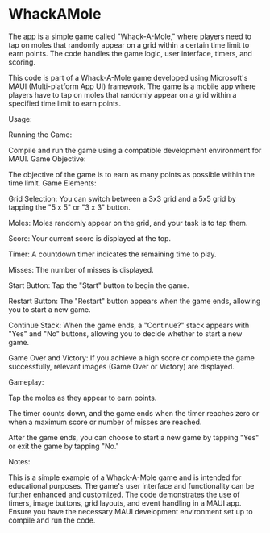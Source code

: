 # WhackAMole
The app is a simple game called "Whack-A-Mole," where players need to tap on moles that randomly appear on a grid within a certain time limit to earn points. The code handles the game logic, user interface, timers, and scoring.


This code is part of a Whack-A-Mole game developed using Microsoft's MAUI (Multi-platform App UI) framework. The game is a mobile app where players have to tap on moles that randomly appear on a grid within a specified time limit to earn points.

Usage:

Running the Game:

Compile and run the game using a compatible development environment for MAUI.
Game Objective:

The objective of the game is to earn as many points as possible within the time limit.
Game Elements:

Grid Selection: You can switch between a 3x3 grid and a 5x5 grid by tapping the "5 x 5" or "3 x 3" button.

Moles: Moles randomly appear on the grid, and your task is to tap them.

Score: Your current score is displayed at the top.

Timer: A countdown timer indicates the remaining time to play.

Misses: The number of misses is displayed.

Start Button: Tap the "Start" button to begin the game.

Restart Button: The "Restart" button appears when the game ends, allowing you to start a new game.

Continue Stack: When the game ends, a "Continue?" stack appears with "Yes" and "No" buttons, allowing you to decide whether to start a new game.

Game Over and Victory: If you achieve a high score or complete the game successfully, relevant images (Game Over or Victory) are displayed.

Gameplay:

Tap the moles as they appear to earn points.

The timer counts down, and the game ends when the timer reaches zero or when a maximum score or number of misses are reached.

After the game ends, you can choose to start a new game by tapping "Yes" or exit the game by tapping "No."

Notes:

This is a simple example of a Whack-A-Mole game and is intended for educational purposes.
The game's user interface and functionality can be further enhanced and customized.
The code demonstrates the use of timers, image buttons, grid layouts, and event handling in a MAUI app.
Ensure you have the necessary MAUI development environment set up to compile and run the code.
